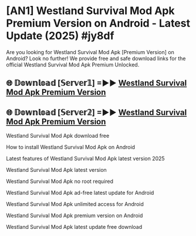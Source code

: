 # [AN1] Westland Survival Mod Apk Premium Version on Android - Latest Update (2025) #jy8df

Are you looking for Westland Survival Mod Apk [Premium Version] on Android? Look no further! We provide free and safe download links for the official Westland Survival Mod Apk Premium Unlocked.

## 🌐 𝔻𝕠𝕨𝕟𝕝𝕠𝕒𝕕 [𝕊𝕖𝕣𝕧𝕖𝕣𝟙] =►► [Westland Survival Mod Apk Premium Version](https://aan1.pages.dev?q=Westland+Survival+Mod+Apk&ref=A1A)

## 🌐 𝔻𝕠𝕨𝕟𝕝𝕠𝕒𝕕 [𝕊𝕖𝕣𝕧𝕖𝕣𝟚] =►► [Westland Survival Mod Apk Premium Version](https://aan1.pages.dev?q=Westland+Survival+Mod+Apk&ref=A1A)

Westland Survival Mod Apk download free

How to install Westland Survival Mod Apk on Android

Latest features of Westland Survival Mod Apk latest version 2025

Westland Survival Mod Apk latest version

Westland Survival Mod Apk no root required

Westland Survival Mod Apk ad-free latest update for Android

Westland Survival Mod Apk unlimited access for Android

Westland Survival Mod Apk premium version on Android

Westland Survival Mod Apk latest update free download